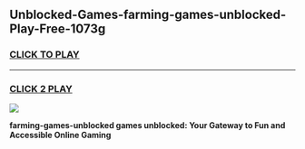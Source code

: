
## Unblocked-Games-farming-games-unblocked-Play-Free-1073g
<h3>
<a href="https://premium76.site?title=farming-games-unblocked&ref=22A">CLICK TO PLAY</a></h3>
<hr>

<h3>
<a href="https://premium76.site?title=farming-games-unblocked&ref=22A">CLICK 2 PLAY</a>
  
</h3>

<a href="https://premium76.site?title=farming-games-unblocked&ref=22A"><img src="https://clearcache.store/games.png"></a>


**farming-games-unblocked games unblocked: Your Gateway to Fun and Accessible Online Gaming**
